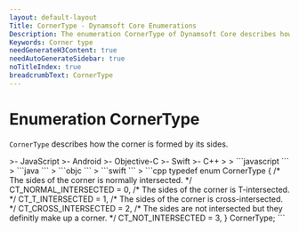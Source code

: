 ```yaml
---
layout: default-layout
Title: CornerType - Dynamsoft Core Enumerations
Description: The enumeration CornerType of Dynamsoft Core describes how the corner is formed by its sides.
Keywords: Corner type
needGenerateH3Content: true
needAutoGenerateSidebar: true
noTitleIndex: true
breadcrumbText: CornerType
---
```


# Enumeration CornerType

`CornerType` describes how the corner is formed by its sides.

<div class="sample-code-prefix template2"></div>
   >- JavaScript
   >- Android
   >- Objective-C
   >- Swift
   >- C++
   >
>
```javascript
```
>
```java
```
>
```objc
```
>
```swift
```
>
```cpp
typedef enum CornerType
{
   /* The sides of the corner is normally intersected. */
   CT_NORMAL_INTERSECTED = 0,
   /* The sides of the corner is T-intersected. */
   CT_T_INTERSECTED = 1,
   /* The sides of the corner is cross-intersected. */
   CT_CROSS_INTERSECTED = 2,
   /* The sides are not intersected but they definitly make up a corner. */
   CT_NOT_INTERSECTED = 3,
} CornerType;
```
